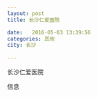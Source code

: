 ```yaml
--- 
layout: post 
title: 长沙仁爱医院

date:   2016-05-03 13:39:56 
categories: 其他  
city: 长沙
  
--- 
```

   
长沙仁爱医院

信息

